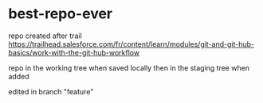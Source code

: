 # best-repo-ever
repo created after trail https://trailhead.salesforce.com/fr/content/learn/modules/git-and-git-hub-basics/work-with-the-git-hub-workflow

repo in the working tree when saved locally
then in the staging tree when added

edited in branch "feature"